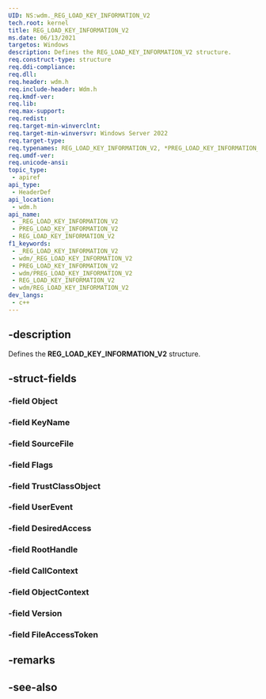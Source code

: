 ```yaml
---
UID: NS:wdm._REG_LOAD_KEY_INFORMATION_V2
tech.root: kernel
title: REG_LOAD_KEY_INFORMATION_V2
ms.date: 06/13/2021
targetos: Windows
description: Defines the REG_LOAD_KEY_INFORMATION_V2 structure.
req.construct-type: structure
req.ddi-compliance: 
req.dll: 
req.header: wdm.h
req.include-header: Wdm.h
req.kmdf-ver: 
req.lib: 
req.max-support: 
req.redist: 
req.target-min-winverclnt: 
req.target-min-winversvr: Windows Server 2022
req.target-type: 
req.typenames: REG_LOAD_KEY_INFORMATION_V2, *PREG_LOAD_KEY_INFORMATION_V2
req.umdf-ver: 
req.unicode-ansi: 
topic_type:
 - apiref
api_type:
 - HeaderDef
api_location:
 - wdm.h
api_name:
 - _REG_LOAD_KEY_INFORMATION_V2
 - PREG_LOAD_KEY_INFORMATION_V2
 - REG_LOAD_KEY_INFORMATION_V2
f1_keywords:
 - _REG_LOAD_KEY_INFORMATION_V2
 - wdm/_REG_LOAD_KEY_INFORMATION_V2
 - PREG_LOAD_KEY_INFORMATION_V2
 - wdm/PREG_LOAD_KEY_INFORMATION_V2
 - REG_LOAD_KEY_INFORMATION_V2
 - wdm/REG_LOAD_KEY_INFORMATION_V2
dev_langs:
 - c++
---
```


## -description

Defines the **REG_LOAD_KEY_INFORMATION_V2** structure.

## -struct-fields

### -field Object

### -field KeyName

### -field SourceFile

### -field Flags

### -field TrustClassObject

### -field UserEvent

### -field DesiredAccess

### -field RootHandle

### -field CallContext

### -field ObjectContext

### -field Version

### -field FileAccessToken

## -remarks

## -see-also
